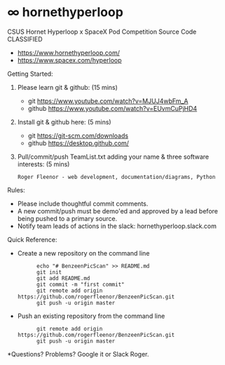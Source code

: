 # ∞ hornethyperloop
CSUS Hornet Hyperloop x SpaceX Pod Competition Source Code CLASSIFIED

- https://www.hornethyperloop.com/
- https://www.spacex.com/hyperloop

Getting Started:

1) Please learn git & github: (15 mins) 
    
      - git     https://www.youtube.com/watch?v=MJUJ4wbFm_A
      - github  https://www.youtube.com/watch?v=EUvmCuPjHD4
    
2) Install git & github here: (5 mins)
    
      - git     https://git-scm.com/downloads
      - github  https://desktop.github.com/

3) Pull/commit/push TeamList.txt adding your name & three software interests: (5 mins)

       Roger Fleenor - web development, documentation/diagrams, Python
    
Rules:

- Please include thoughtful commit comments.
- A new commit/push must be demo'ed and approved by a lead before being pushed to a primary source.
- Notify team leads of actions in the slack: hornethyperloop.slack.com

Quick Reference:

- Create a new repository on the command line

            echo "# BenzeenPicScan" >> README.md
            git init
            git add README.md
            git commit -m "first commit"
            git remote add origin https://github.com/rogerfleenor/BenzeenPicScan.git
            git push -u origin master

- Push an existing repository from the command line

            git remote add origin https://github.com/rogerfleenor/BenzeenPicScan.git
            git push -u origin master

*Questions? Problems? Google it or Slack Roger.
